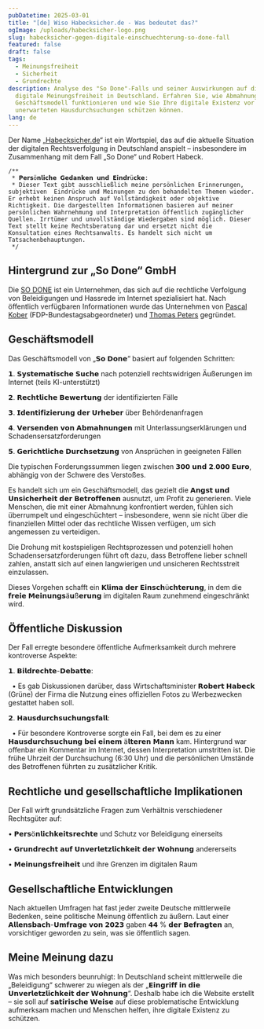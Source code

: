 ```yaml
---
pubDatetime: 2025-03-01
title: "[de] Wiso Habecksicher.de - Was bedeutet das?"
ogImage: /uploads/habecksicher-logo.png
slug: habecksicher-gegen-digitale-einschuechterung-so-done-fall
featured: false
draft: false
tags:
  - Meinungsfreiheit
  - Sicherheit
  - Grundrechte
description: Analyse des "So Done"-Falls und seiner Auswirkungen auf die
  digitale Meinungsfreiheit in Deutschland. Erfahren Sie, wie Abmahnungen als
  Geschäftsmodell funktionieren und wie Sie Ihre digitale Existenz vor
  unerwarteten Hausdurchsuchungen schützen können.
lang: de
---
```

Der Name „[Habecksicher.de](https://www.habecksicher.com/)“ ist ein Wortspiel, das auf die aktuelle Situation der digitalen Rechtsverfolgung in Deutschland anspielt – insbesondere im Zusammenhang mit dem Fall „So Done“ und Robert Habeck.

```
/**
 * 𝗣𝗲𝗿𝘀ö𝗻𝗹𝗶𝗰𝗵𝗲 𝗚𝗲𝗱𝗮𝗻𝗸𝗲𝗻 𝘂𝗻𝗱 𝗘𝗶𝗻𝗱𝗿ü𝗰𝗸𝗲:
 * Dieser Text gibt ausschließlich meine persönlichen Erinnerungen, subjektiven  Eindrücke und Meinungen zu den behandelten Themen wieder. Er erhebt keinen Anspruch auf Vollständigkeit oder objektive Richtigkeit. Die dargestellten Informationen basieren auf meiner persönlichen Wahrnehmung und Interpretation öffentlich zugänglicher Quellen. Irrtümer und unvollständige Wiedergaben sind möglich. Dieser Text stellt keine Rechtsberatung dar und ersetzt nicht die Konsultation eines Rechtsanwalts. Es handelt sich nicht um Tatsachenbehauptungen.
 */
```

## Hintergrund zur „So Done“ GmbH

Die [SO DONE](https://www.linkedin.com/company/sodone/) ist ein Unternehmen, das sich auf die rechtliche Verfolgung von Beleidigungen und Hassrede im Internet spezialisiert hat. Nach öffentlich verfügbaren Informationen wurde das Unternehmen von [Pascal Kober](https://www.linkedin.com/in/pascal-kober-a51527184/) (FDP-Bundestagsabgeordneter) und [Thomas Peters](https://www.linkedin.com/in/thomas-peters-39097a81/) gegründet.

## Geschäftsmodell

Das Geschäftsmodell von „𝗦𝗼 𝗗𝗼𝗻𝗲“ basiert auf folgenden Schritten:

𝟭. 𝗦𝘆𝘀𝘁𝗲𝗺𝗮𝘁𝗶𝘀𝗰𝗵𝗲 𝗦𝘂𝗰𝗵𝗲 nach potenziell rechtswidrigen Äußerungen im Internet (teils KI-unterstützt)

𝟮. 𝗥𝗲𝗰𝗵𝘁𝗹𝗶𝗰𝗵𝗲 𝗕𝗲𝘄𝗲𝗿𝘁𝘂𝗻𝗴 der identifizierten Fälle

𝟯. 𝗜𝗱𝗲𝗻𝘁𝗶𝗳𝗶𝘇𝗶𝗲𝗿𝘂𝗻𝗴 𝗱𝗲𝗿 𝗨𝗿𝗵𝗲𝗯𝗲𝗿 über Behördenanfragen

𝟰. 𝗩𝗲𝗿𝘀𝗲𝗻𝗱𝗲𝗻 𝘃𝗼𝗻 𝗔𝗯𝗺𝗮𝗵𝗻𝘂𝗻𝗴𝗲𝗻 mit Unterlassungserklärungen und Schadensersatzforderungen

𝟱. 𝗚𝗲𝗿𝗶𝗰𝗵𝘁𝗹𝗶𝗰𝗵𝗲 𝗗𝘂𝗿𝗰𝗵𝘀𝗲𝘁𝘇𝘂𝗻𝗴 von Ansprüchen in geeigneten Fällen

Die typischen Forderungssummen liegen zwischen 𝟯𝟬𝟬 𝘂𝗻𝗱 𝟮.𝟬𝟬𝟬 𝗘𝘂𝗿𝗼, abhängig von der Schwere des Verstoßes.

Es handelt sich um ein Geschäftsmodell, das gezielt die 𝗔𝗻𝗴𝘀𝘁 𝘂𝗻𝗱 𝗨𝗻𝘀𝗶𝗰𝗵𝗲𝗿𝗵𝗲𝗶𝘁 𝗱𝗲𝗿 𝗕𝗲𝘁𝗿𝗼𝗳𝗳𝗲𝗻𝗲𝗻 ausnutzt, um Profit zu generieren. Viele Menschen, die mit einer Abmahnung konfrontiert werden, fühlen sich überrumpelt und eingeschüchtert – insbesondere, wenn sie nicht über die finanziellen Mittel oder das rechtliche Wissen verfügen, um sich angemessen zu verteidigen.

Die Drohung mit kostspieligen Rechtsprozessen und potenziell hohen Schadensersatzforderungen führt oft dazu, dass Betroffene lieber schnell zahlen, anstatt sich auf einen langwierigen und unsicheren Rechtsstreit einzulassen.

Dieses Vorgehen schafft ein 𝗞𝗹𝗶𝗺𝗮 𝗱𝗲𝗿 𝗘𝗶𝗻𝘀𝗰𝗵ü𝗰𝗵𝘁𝗲𝗿𝘂𝗻𝗴, in dem die 𝗳𝗿𝗲𝗶𝗲 𝗠𝗲𝗶𝗻𝘂𝗻𝗴𝘀ä𝘂ß𝗲𝗿𝘂𝗻𝗴 im digitalen Raum zunehmend eingeschränkt wird.

## Öffentliche Diskussion

Der Fall erregte besondere öffentliche Aufmerksamkeit durch mehrere kontroverse Aspekte:

𝟭. 𝗕𝗶𝗹𝗱𝗿𝗲𝗰𝗵𝘁𝗲-𝗗𝗲𝗯𝗮𝘁𝘁𝗲:

  • Es gab Diskussionen darüber, dass Wirtschaftsminister 𝗥𝗼𝗯𝗲𝗿𝘁 𝗛𝗮𝗯𝗲𝗰𝗸 (Grüne) der Firma die Nutzung eines offiziellen Fotos zu Werbezwecken gestattet haben soll.

𝟮. 𝗛𝗮𝘂𝘀𝗱𝘂𝗿𝗰𝗵𝘀𝘂𝗰𝗵𝘂𝗻𝗴𝘀𝗳𝗮𝗹𝗹:

  • Für besondere Kontroverse sorgte ein Fall, bei dem es zu einer 𝗛𝗮𝘂𝘀𝗱𝘂𝗿𝗰𝗵𝘀𝘂𝗰𝗵𝘂𝗻𝗴 𝗯𝗲𝗶 𝗲𝗶𝗻𝗲𝗺 ä𝗹𝘁𝗲𝗿𝗲𝗻 𝗠𝗮𝗻𝗻 kam. Hintergrund war offenbar ein Kommentar im Internet, dessen Interpretation umstritten ist. Die frühe Uhrzeit der Durchsuchung (6:30 Uhr) und die persönlichen Umstände des Betroffenen führten zu zusätzlicher Kritik.

## Rechtliche und gesellschaftliche Implikationen

Der Fall wirft grundsätzliche Fragen zum Verhältnis verschiedener Rechtsgüter auf:

• 𝗣𝗲𝗿𝘀ö𝗻𝗹𝗶𝗰𝗵𝗸𝗲𝗶𝘁𝘀𝗿𝗲𝗰𝗵𝘁𝗲 und Schutz vor Beleidigung einerseits

• 𝗚𝗿𝘂𝗻𝗱𝗿𝗲𝗰𝗵𝘁 𝗮𝘂𝗳 𝗨𝗻𝘃𝗲𝗿𝗹𝗲𝘁𝘇𝗹𝗶𝗰𝗵𝗸𝗲𝗶𝘁 𝗱𝗲𝗿 𝗪𝗼𝗵𝗻𝘂𝗻𝗴 andererseits

• 𝗠𝗲𝗶𝗻𝘂𝗻𝗴𝘀𝗳𝗿𝗲𝗶𝗵𝗲𝗶𝘁 und ihre Grenzen im digitalen Raum

## Gesellschaftliche Entwicklungen

Nach aktuellen Umfragen hat fast jeder zweite Deutsche mittlerweile Bedenken, seine politische Meinung öffentlich zu äußern. Laut einer 𝗔𝗹𝗹𝗲𝗻𝘀𝗯𝗮𝗰𝗵-𝗨𝗺𝗳𝗿𝗮𝗴𝗲 𝘃𝗼𝗻 𝟮𝟬𝟮𝟯 gaben 𝟰𝟰 % 𝗱𝗲𝗿 𝗕𝗲𝗳𝗿𝗮𝗴𝘁𝗲𝗻 an, vorsichtiger geworden zu sein, was sie öffentlich sagen.

## Meine Meinung dazu

Was mich besonders beunruhigt: In Deutschland scheint mittlerweile die „Beleidigung“ schwerer zu wiegen als der „𝗘𝗶𝗻𝗴𝗿𝗶𝗳𝗳 𝗶𝗻 𝗱𝗶𝗲 𝗨𝗻𝘃𝗲𝗿𝗹𝗲𝘁𝘇𝗹𝗶𝗰𝗵𝗸𝗲𝗶𝘁 𝗱𝗲𝗿 𝗪𝗼𝗵𝗻𝘂𝗻𝗴“. Deshalb habe ich die Website erstellt – sie soll auf 𝘀𝗮𝘁𝗶𝗿𝗶𝘀𝗰𝗵𝗲 𝗪𝗲𝗶𝘀𝗲 auf diese problematische Entwicklung aufmerksam machen und Menschen helfen, ihre digitale Existenz zu schützen.